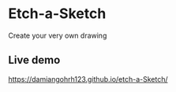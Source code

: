 # Etch-a-Sketch
Create your very own drawing

## Live demo
https://damiangohrh123.github.io/etch-a-Sketch/
